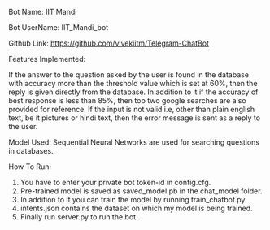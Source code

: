 Bot Name: IIT Mandi

Bot UserName: IIT_Mandi_bot

Github Link: https://github.com/vivekiitm/Telegram-ChatBot

Features Implemented:

If the answer to the question asked by the user is found in the database with accuracy more than the threshold value which is set at 60%, then the reply is given directly from the database. In addition to it if the accuracy of best response is less than 85%, then top two google searches are also provided for reference. If the input is not valid i.e, other than plain english text, be it pictures or hindi text,  then the error message is sent as a reply to the user.

Model Used:
Sequential Neural Networks are used for searching questions in databases.

How To Run:
1. You have to enter your private bot token-id in config.cfg.
2. Pre-trained model is saved as saved_model.pb in the chat_model folder.
3. In addition to it you can train the model by running train_chatbot.py.
4. intents.json contains the dataset on which my model is being trained.
5. Finally run server.py to run the bot.
